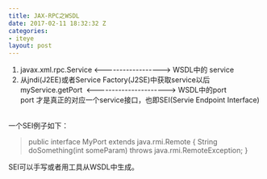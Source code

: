 ```yaml
---
title: JAX-RPC之WSDL
date: 2017-02-11 18:32:32 Z
categories:
- iteye
layout: post
---
```


1. javax.xml.rpc.Service <------------------> WSDL中的 service   
2. 从jndi(J2EE)或者Service Factory(J2SE)中获取service以后   
myService.getPort  <----------------------> WSDL中的port  
port 才是真正的对应一个service接口，也即SEI(Servie Endpoint Interface)   

一个SEI例子如下： 
>public interface MyPort extends java.rmi.Remote { String doSomething(int someParam) throws java.rmi.RemoteException; }  

SEI可以手写或者用工具从WSDL中生成。  
